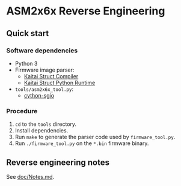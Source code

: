 # ASM2x6x Reverse Engineering


## Quick start


### Software dependencies

* Python 3
* Firmware image parser:
  * [Kaitai Struct Compiler][ksc]
  * [Kaitai Struct Python Runtime][kspr]
* `tools/asm2x6x_tool.py`:
  * [cython-sgio][cython-sgio]


### Procedure

1. `cd` to the `tools` directory.
2. Install dependencies.
3. Run `make` to generate the parser code used by `firmware_tool.py`.
4. Run `./firmware_tool.py` on the `*.bin` firmware binary.


## Reverse engineering notes

See [doc/Notes.md](doc/Notes.md).


[ksc]: https://github.com/kaitai-io/kaitai_struct_compiler
[kspr]: https://github.com/kaitai-io/kaitai_struct_python_runtime
[cython-sgio]: https://pypi.org/project/cython-sgio/
